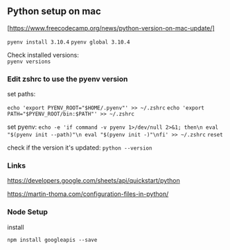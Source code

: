 ## Python setup on mac

[https://www.freecodecamp.org/news/python-version-on-mac-update/]

`pyenv install 3.10.4`
`pyenv global 3.10.4`

Check installed versions:  
`pyenv versions`

### Edit zshrc to use the pyenv version

set paths:

`echo 'export PYENV_ROOT="$HOME/.pyenv"' >> ~/.zshrc`
`echo 'export PATH="$PYENV_ROOT/bin:$PATH"' >> ~/.zshrc`

set pyenv:
`echo -e 'if command -v pyenv 1>/dev/null 2>&1; then\n eval "$(pyenv init --path)"\n eval "$(pyenv init -)"\nfi' >> ~/.zshrc`
`reset`

check if the version it's updated:
`python --version`

### Links

https://developers.google.com/sheets/api/quickstart/python

https://martin-thoma.com/configuration-files-in-python/

### Node Setup

install

`npm install googleapis --save`
